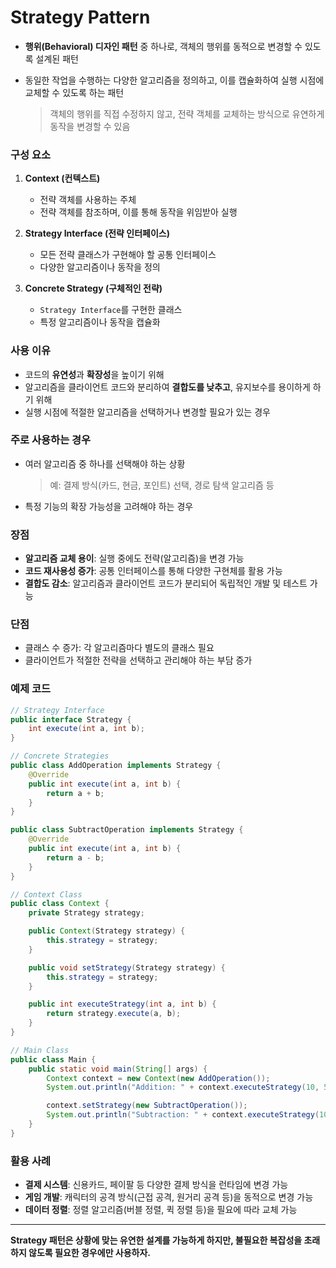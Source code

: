# Strategy Pattern

- **행위(Behavioral) 디자인 패턴** 중 하나로, 객체의 행위를 동적으로 변경할 수 있도록 설계된 패턴
- 동일한 작업을 수행하는 다양한 알고리즘을 정의하고, 이를 캡슐화하여 실행 시점에 교체할 수 있도록 하는 패턴

    > 객체의 행위를 직접 수정하지 않고, 전략 객체를 교체하는 방식으로 유연하게 동작을 변경할 수 있음

### 구성 요소

1. **Context (컨텍스트)**  
   - 전략 객체를 사용하는 주체  
   - 전략 객체를 참조하며, 이를 통해 동작을 위임받아 실행  

2. **Strategy Interface (전략 인터페이스)**  
   - 모든 전략 클래스가 구현해야 할 공통 인터페이스  
   - 다양한 알고리즘이나 동작을 정의  

3. **Concrete Strategy (구체적인 전략)**  
   - `Strategy Interface`를 구현한 클래스  
   - 특정 알고리즘이나 동작을 캡슐화  

### 사용 이유

- 코드의 **유연성**과 **확장성**을 높이기 위해
- 알고리즘을 클라이언트 코드와 분리하여 **결합도를 낮추고**, 유지보수를 용이하게 하기 위해
- 실행 시점에 적절한 알고리즘을 선택하거나 변경할 필요가 있는 경우

### 주로 사용하는 경우

- 여러 알고리즘 중 하나를 선택해야 하는 상황
    > 예: 결제 방식(카드, 현금, 포인트) 선택, 경로 탐색 알고리즘 등
- 특정 기능의 확장 가능성을 고려해야 하는 경우

### 장점

- **알고리즘 교체 용이**: 실행 중에도 전략(알고리즘)을 변경 가능
- **코드 재사용성 증가**: 공통 인터페이스를 통해 다양한 구현체를 활용 가능
- **결합도 감소**: 알고리즘과 클라이언트 코드가 분리되어 독립적인 개발 및 테스트 가능

### 단점

- 클래스 수 증가: 각 알고리즘마다 별도의 클래스 필요
- 클라이언트가 적절한 전략을 선택하고 관리해야 하는 부담 증가

### 예제 코드

``` Java
// Strategy Interface
public interface Strategy {
    int execute(int a, int b);
}

// Concrete Strategies
public class AddOperation implements Strategy {
    @Override
    public int execute(int a, int b) {
        return a + b;
    }
}

public class SubtractOperation implements Strategy {
    @Override
    public int execute(int a, int b) {
        return a - b;
    }
}

// Context Class
public class Context {
    private Strategy strategy;

    public Context(Strategy strategy) {
        this.strategy = strategy;
    }

    public void setStrategy(Strategy strategy) {
        this.strategy = strategy;
    }

    public int executeStrategy(int a, int b) {
        return strategy.execute(a, b);
    }
}

// Main Class
public class Main {
    public static void main(String[] args) {
        Context context = new Context(new AddOperation());
        System.out.println("Addition: " + context.executeStrategy(10, 5)); // 15

        context.setStrategy(new SubtractOperation());
        System.out.println("Subtraction: " + context.executeStrategy(10, 5)); // 5
    }
}
```

### 활용 사례

- **결제 시스템**: 신용카드, 페이팔 등 다양한 결제 방식을 런타임에 변경 가능
- **게임 개발**: 캐릭터의 공격 방식(근접 공격, 원거리 공격 등)을 동적으로 변경 가능
- **데이터 정렬**: 정렬 알고리즘(버블 정렬, 퀵 정렬 등)을 필요에 따라 교체 가능

---

**Strategy 패턴은 상황에 맞는 유연한 설계를 가능하게 하지만, 불필요한 복잡성을 초래하지 않도록 필요한 경우에만 사용하자.**
